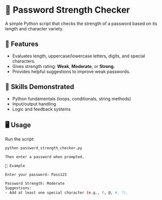 # 🔐 Password Strength Checker

A simple Python script that checks the strength of a password based on its length and character variety.

## 🚀 Features
- Evaluates length, uppercase/lowercase letters, digits, and special characters.
- Gives strength rating: **Weak**, **Moderate**, or **Strong**.
- Provides helpful suggestions to improve weak passwords.

## 🧠 Skills Demonstrated
- Python fundamentals (loops, conditionals, string methods)
- Input/output handling
- Logic and feedback systems

## 🖥️ Usage
Run the script:
```bash
python password_strength_checker.py

Then enter a password when prompted.

📄 Example

Enter your password: Pass123

Password Strength: Moderate
Suggestions:
- Add at least one special character (e.g., !, @, #, ?).

